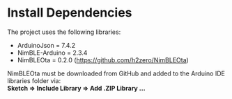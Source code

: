 # Install Dependencies

The project uses the following libraries:

- ArduinoJson = 7.4.2
- NimBLE-Arduino = 2.3.4
- NimBLEOta = 0.2.0 (https://github.com/h2zero/NimBLEOta)

NimBLEOta must be downloaded from GitHub and added to the Arduino IDE libraries folder via:  
**Sketch => Include Library => Add .ZIP Library ...**
